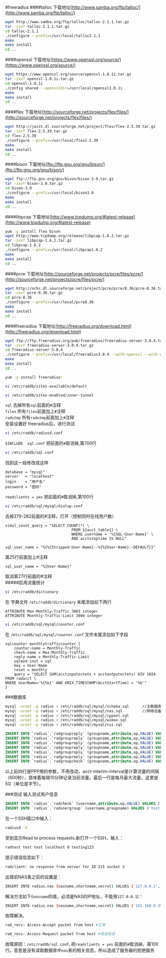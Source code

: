 #freeradius
####talloc
下载地址[http://www.samba.org/ftp/talloc/](http://www.samba.org/ftp/talloc/)
```bash
wget http://www.samba.org/ftp/talloc/talloc-2.1.1.tar.gz
tar -zxvf talloc-2.1.1.tar.gz
cd talloc-2.1.1
./configure --prefix=/usr/local/talloc2.1.1
make
make install
cd ..
```
####openssl
下载地址[https://www.openssl.org/source/](https://www.openssl.org/source/)
```bash
wget https://www.openssl.org/source/openssl-1.0.1i.tar.gz
tar -zxvf openssl-1.0.1i.tar.gz
cd openssl-1.0.1i
./config shared --openssldir=/usr/local/openssl1.0.1i
make
make install
cd ..
```
####flex
下载地址[http://sourceforge.net/projects/flex/files/](http://sourceforge.net/projects/flex/files/)
```bash
wget http://jaist.dl.sourceforge.net/project/flex/flex-2.5.39.tar.gz
tar -zxvf flex-2.5.39.tar.gz
cd flex-2.5.39
./configure --prefix=/usr/local/flex2.5.39
make
make install
cd ..
```
####bison
下载地址[ftp://ftp.gnu.org/gnu/bison/](ftp://ftp.gnu.org/gnu/bison/)
```bash
wget ftp://ftp.gnu.org/gnu/bison/bison-3.0.tar.gz
tar -zxvf bison-3.0.tar.gz
cd bison-3.0
./configure --prefix=/usr/local/bison3.0
make
make install
cd ..
```
####libpcap
下载地址[http://www.tcpdump.org/#latest-release](http://www.tcpdump.org/#latest-release)
```bash
yum -y install flex bison
wget http://www.tcpdump.org/release/libpcap-1.6.2.tar.gz
tar -zxvf libpcap-1.6.2.tar.gz
cd libpcap-1.6.2
./configure --prefix=/usr/local/libpcap1.6.2
make
make install
cd ..
```
####pcre
下载地址[http://sourceforge.net/projects/pcre/files/pcre/](http://sourceforge.net/projects/pcre/files/pcre/)
```bash
wget http://nchc.dl.sourceforge.net/project/pcre/pcre/8.36/pcre-8.36.tar.gz
tar -zxvf pcre-8.36.tar.gz
cd pcre-8.36
./configure --prefix=/usr/local/pcre8.36
make
make install
cd ..
```
####freeradius
下载地址[http://freeradius.org/download.html](http://freeradius.org/download.html)
```bash
wget ftp://ftp.freeradius.org/pub/freeradius/freeradius-server-3.0.4.tar.gz
tar -zxvf freeradius-server-3.0.4.tar.gz
cd freeradius-server-3.0.4
./configure --prefix=/usr/local/freeradius3.0.4 --with-openssl --with-openssl-lib-dir=/usr/local/openssl1.0.1i/lib --with-openssl-include-dir=/usr/local/openssl1.0.1i/include --with-talloc-lib-dir=/usr/local/talloc2.1.1/lib --with-talloc-include-dir=/usr/local/talloc2.1.1/include --with-pcap-lib-dir=/usr/local/libpcap1.6.2/lib --with-pcap-include-dir=/usr/local/libpcap1.6.2/include --with-pcre-lib-dir=/usr/local/pcre8.36/lib --with-pcre-include-dir=/usr/local/pcre8.36/include
make
make install
cd ..
```
```bash
yum -y install freeradius*
```
```bash
vi /etc/raddb/sites-available/default
```
```bash
vi /etc/raddb/sites-enabled/inner-tunnel
```
`sql`     去掉所有`sql`前面的`#`注释 				
`files`   所有`files`前面加上`#`注释 				
`radutmp` 所有`radutmp`前面加上`#`注释  				
安装设置好 freeradius后，进行测试
```bash
vi /etc/raddb/radiusd.conf
```
`$INCLUDE  sql.conf`  把前面的`#`取消掉,第700行 				
```bash
vi /etc/raddb/sql.conf
```
找到这一段修改成这样
```text
database = "mysql"
server   = "localhost"
login    = "用户名"
password = "密码"
```
`readclients = yes`		把前面的`#`取消掉,第100行
```bash
vi /etc/raddb/sql/mysql/dialup.conf
```
去掉279-282前面的#注释，打开（控制同时在线用户数）
```text
simul_count_query = "SELECT COUNT(*) \
                              FROM ${acct_table1} \
                              WHERE username = '%{SQL-User-Name}' \
                              AND acctstoptime IS NULL"
```
```text
sql_user_name = "%{%{Stripped-User-Name}:-%{%{User-Name}:-DEFAULT}}"
```
第25行前面加上#注释
```text
sql_user_name = "%{User-Name}"
```
取消第27行前面的#注释 				
#####启用流量统计
```bash
vi /etc/raddb/dictionary
```
在 字典文件 `/etc/raddb/dictionary` 末尾添加如下两行
```text
ATTRIBUTE Max-Monthly-Traffic 3003 integer
ATTRIBUTE Monthly-Traffic-Limit 3004 integer
```
```bash
vi /etc/raddb/sql/mysql/counter.conf
```
在 `/etc/raddb/sql/mysql/counter.conf` 文件末尾添加如下字段
```text
sqlcounter monthlytrafficcounter {
    counter-name = Monthly-Traffic
    check-name = Max-Monthly-Traffic
    reply-name = Monthly-Traffic-Limit
    sqlmod-inst = sql
    key = User-Name
    reset = monthly
    query = "SELECT SUM(acctinputoctets + acctoutputoctets) DIV 1024 FROM radacct \
WHERE UserName='%{%k}' AND UNIX_TIMESTAMP(AcctStartTime) > '%b'"
}
```
###数据库
```bash
mysql -uroot -p radius < /etc/raddb/sql/mysql/schema.sql      //主数据库
mysql -uroot -p radius < /etc/raddb/sql/mysql/nas.sql         //网络设备表
mysql -uroot -p radius < /etc/raddb/sql/mysql/ippool.sql
mysql -uroot -p radius < /etc/raddb/sql/mysql/wimax.sql
mysql -uroot -p radius < /etc/raddb/sql/mysql/cui.sql
```
```sql
INSERT INTO `radius`.`radgroupreply` (groupname,attribute,op,VALUE) VALUES ('user','Auth-Type',':=','Local');
INSERT INTO `radius`.`radgroupreply` (groupname,attribute,op,VALUE) VALUES ('user','Service-Type',':=','Framed-User');
INSERT INTO `radius`.`radgroupreply` (groupname,attribute,op,VALUE) VALUES ('user','Framed-IP-Address',':=','255.255.255.255');
INSERT INTO `radius`.`radgroupreply` (groupname,attribute,op,VALUE) VALUES ('user','Framed-IP-Netmask',':=','255.255.255.0');
INSERT INTO `radius`.`radgroupreply` (groupname,attribute,op,VALUE) VALUES ('user','Acct-Interim-Interval',':=','600');
INSERT INTO `radius`.`radgroupreply` (groupname,attribute,op,VALUE) VALUES ('user','Max-Monthly-Traffic',':=','536870912000');
INSERT INTO `radius`.`radgroupcheck` (groupname,attribute,op,VALUE) VALUES ('user','Simultaneous-Use',':=','1');
```
以上前四行是PPP用的参数，不用改动，acct-interim-interval是计算流量的间隔（600秒），意味着每隔10分钟记录当前流量。最后一行是每月最大流量，这里是5G（单位是字节）。

###测试
输入测试用户信息
```sql
INSERT INTO `radius`.`radcheck` (username,attribute,op,VALUE) VALUES ('test','Cleartext-Password',':=','test');
INSERT INTO `radius`.`radusergroup` (username,groupname) VALUES ('test','user');
```

在一个SSH窗口中输入：
```bash
radiusd -X
```
至到显示Read to process requests.新打开一个SSH，输入：
```bash
radtest test test localhost 0 testing123
```
提示错误信息如下：
```bash
radclient: no response from server for ID 215 socket 3
```
出错前NAS表之前的设置是：
```bash
INSERT INTO radius.nas (nasname,shortname,secret) VALUES ('127.0.0.1','localhost','testing123');
```
解决方法如下(`nasname`的值，必须是NAS的IP地址，不能用`127.0.0.1`)：
```bash
INSERT INTO radius.nas (nasname,shortname,secret) VALUES ('192.168.0.35','localhost','testing123');
```
故障解决。
```bash
rad_recv: Access-Accept packet from host #正常
```
```bash
rad_recv: Access-Request packet from host #错误信息
```
故障原因：`/etc/raddb/sql.conf`, 把`readclients = yes` 前面的`#`取消掉。第100行。意思是没有读取数据库中`nas`表的相关信息，所以造成了服务器的拒绝服务

